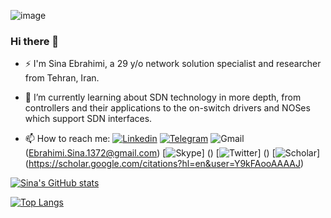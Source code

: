 ![image](https://user-images.githubusercontent.com/16972392/175908228-95c65613-32be-41e8-8a46-5d65a0862cf1.png)


### Hi there 👋

- ⚡ I'm Sina Ebrahimi, a 29 y/o network solution specialist and researcher from Tehran, Iran.

- 🌱 I’m currently learning about SDN technology in more depth, from controllers and their applications to the on-switch drivers and NOSes which support SDN interfaces.

- 📫 How to reach me: [![Linkedin](https://img.shields.io/badge/LinkedIn-0077B5?style=for-the-badge&logo=linkedin&logoColor=white)](https://www.linkedin.com/in/sinaebrahimi/) [![Telegram](https://img.shields.io/badge/Telegram-2CA5E0?style=for-the-badge&logo=telegram&logoColor=white)](https://t.me/sina_ebrahimi) ![Gmail](https://img.shields.io/badge/Gmail-D14836?style=for-the-badge&logo=gmail&logoColor=white) (Ebrahimi.Sina.1372@gmail.com) [![Skype](https://img.shields.io/badge/Skype-%2300AFF0.svg?style=for-the-badge&logo=Skype&logoColor=white)] () [![Twitter](https://img.shields.io/badge/Twitter-%231DA1F2.svg?style=for-the-badge&logo=Twitter&logoColor=white)] () [![Scholar](https://img.shields.io/badge/Google%20Scholar-4285F4.svg?style=for-the-badge&logo=Google-Scholar&logoColor=white)] (https://scholar.google.com/citations?hl=en&user=Y9kFAooAAAAJ)



[![Sina's GitHub stats](https://github-readme-stats.vercel.app/api?username=sinaebrahimi&count_private=true&show_icons=true&theme=dark)](https://github.com/anuraghazra/github-readme-stats)

[![Top Langs](https://github-readme-stats.vercel.app/api/top-langs/?username=sinaebrahimi&layout=compact)](https://github.com/anuraghazra/github-readme-stats)



<!--
**sinaebrahimi/sinaebrahimi** is a ✨ _special_ ✨ repository because its `README.md` (this file) appears on your GitHub profile.

Here are some ideas to get you started:

- 🔭 I’m currently working on ...
- 🌱 I’m currently learning ...
- 👯 I’m looking to collaborate on ...
- 🤔 I’m looking for help with ...
- 💬 Ask me about ...
- 📫 How to reach me: ...
- 😄 Pronouns: ...
- ⚡ Fun fact: ...

<a href="https://github.com/anuraghazra/github-readme-stats">
  <img align="center" src="https://github-readme-stats.vercel.app/api?username=sinaebrahimi&count_private=true&show_icons=true&theme=dark)](https://github.com/anuraghazra/github-readme-stats" />
</a>
<a href="https://github.com/anuraghazra/github-readme-stats">
  <img align="center" src="https://github-readme-stats.vercel.app/api/top-langs/?username=sinaebrahimi&layout=compact" />
</a>



-->
